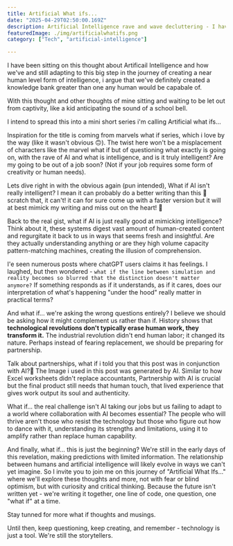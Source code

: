 ```yaml
---
title: Artificial What ifs...
date: "2025-04-29T02:50:00.169Z"
description: Artificial Intelligence rave and wave decluttering - I have been sitting on this thought about Artificail Intelligence and how we've and still adapting to this big step in the journey of creating a near human level form of intelligence, i argue that we've definitely created a knowledge bank greater than one any human would be capabale of.
featuredImage: ./img/artificialwhatifs.png
category: ["Tech", "artificial-intelligence"]

---
```


I have been sitting on this thought about Artificail Intelligence and how we've and still adapting to this big step in the journey of creating a near human level form of intelligence, i argue that we've definitely created a knowledge bank greater than one any human would be capabale of.

With this thought and other thoughts of mine sitting and waiting to be let out from captivity, like  a kid anticipating the sound of a school bell.

I intend to spread this into a mini short series i'm calling Artificial what ifs...

Inspiration for the title is coming from marvels what if series, which i love by the way (like it wasn't obvious 🙃). The twist here won't be a misplacement of characters like the marvel what if but of questioning what exactly is going on, with the rave of AI and what is intelligence, and is it truly intelligent? Are my going to be out of a job soon? (Not if your job requires some form of creativity or human needs).

Lets dive right in with the obvious again (pun intended), What if AI isn't really intelligent? I mean it can probably do a better writing than this 👀 scratch that, it can't! it can for sure come up with a faster version but it will at best mimick my writing and miss out on the heart! 🤎

Back to the real gist, what if AI is just really good at mimicking intelligence? Think about it, these systems digest vast amount of human-created content and regurgitate it back to us in ways that seems fresh and insightful. Are they actually understanding anything or are they high volume capacity pattern-matching machines, creating the illusion of comprehension.

I'e seen numerous posts where chatGPT users claims it has feelings. I laughed, but then wondered - ```what if the line between simulation and reality becomes so blurred that the distinction doesn't matter anymore?``` If something responds as if it understands, as if it cares, does our interpretation of what's happening "under the hood" really matter in practical terms?

And what if... we're asking the wrong questions entirely? I believe we should be asking how it might complement us rather than if. History shows that **technological revolutions don't typically erase human work, they transform it.** The industrial revolution didn't end human labor; it changed its nature. Perhaps instead of fearing replacement, we should be preparing for partnership.

Talk about partnerships, what if i told you that this post was in conjunction with AI?🤖 The Image i used in this post was generated by AI.
Similar to how Excel worksheets didn't replace accountants, Partnership with AI is crucial but the final product still needs that human touch, that lived experience that gives work output its soul and authenticity.

What if... the real challenge isn't AI taking our jobs but us failing to adapt to a world where collaboration with AI becomes essential? The people who will thrive aren't those who resist the technology but those who figure out how to dance with it, understanding its strengths and limitations, using it to amplify rather than replace human capability.

And finally, what if... this is just the beginning? We're still in the early days of this revelation, making predictions with limited information. The relationship between humans and artificial intelligence will likely evolve in ways we can't yet imagine.
So I invite you to join me on this journey of "Artificial What Ifs..." where we'll explore these thoughts and more, not with fear or blind optimism, but with curiosity and critical thinking. Because the future isn't written yet - we're writing it together, one line of code, one question, one "what if" at a time.

Stay tunned for more what if thoughts and musings.

Until then, keep questioning, keep creating, and remember - technology is just a tool. We're still the storytellers.
